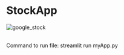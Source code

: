 # StockApp

![google_stock](https://user-images.githubusercontent.com/84021861/151182241-23c3f55f-44c2-4f32-b196-522b441cae52.jpg)

<br>
Command to run file: streamlit run myApp.py
